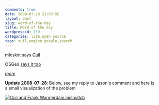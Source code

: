 ```yaml
---
comments: true
date: 2008-07-28 22:03:56
layout: post
slug: word-of-the-day
title: Word of the day
wordpressid: 259
categories: life,open source
tags: cuil,engine,google,search
---
```


mloskot says [Cuil](http://www.cuil.com/)




OSGeo [says it too](http://www.cuil.com/search?q=osgeo)




_[more](http://searchengineland.com/080728-000100.php)_





**Update 2008-07-28**: Below, see my reply to Jason's comment and here is a small visualization of the problem




[![Cuil and Frank Warmerdam mismatch](http://farm4.static.flickr.com/3241/2712884907_eaed1c6401_m.jpg)](http://www.flickr.com/photos/mloskot/2712884907/)
